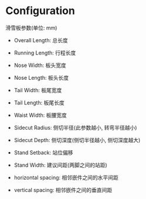 # Configuration

滑雪板参数(单位: mm)
* Overall Length: 总长度
* Running Length: 行程长度
* Nose Width: 板头宽度
* Nose Length: 板头长度

* Tail Width: 板尾宽度
* Tail Length: 板尾长度

* Waist Width: 板腰宽度
* Sidecut Radius: 侧切半径(此参数越小, 转弯半径越小)
* Sidecut Depth: 侧切深度(侧切半径越小, 侧切深度越大)

* Stand Setback: 站位偏移
* Stand Width: 建议间距(两脚之间的站距)
* horizontal spacing: 相邻嵌件之间的水平间距
* vertical spacing: 相邻嵌件之间的垂直间距